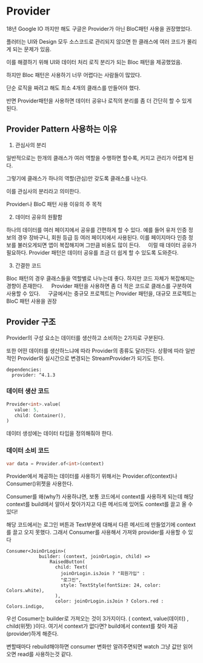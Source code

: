 # Provider

18년 Google IO 까지만 해도 구글은 Provider가 아닌 BloC패턴 사용을 권장했었다.

플러터는 UI와 Design 모두 소스코드로 관리되지 않으면 한 클래스에 여러 코드가 몰리게 되는 문제가 있음.

이를 해결하기 위해 UI와 데이터 처리 로직 분리가 되는 Bloc 패턴을 제공했었음.

하지만 Bloc 패턴은 사용하기 너무 어렵다는 사람들이 많았다.

단순 로직을 짜려고 해도 최소 4개의 클래스를 만들어야 했다.

반면 Provider패턴을 사용하면 데이터 공유나 로직의 분리를 좀 더 간단히 할 수 있게 된다.


## Provider Pattern 사용하는 이유

1. 관심사의 분리

일반적으로는 한개의 클래스가 여러 역할을 수행하면 할수록, 커지고 관리가 어렵게 된다.

그렇기에 클래스가 하나의 역할(관심)만 갖도록 클래스를 나눈다.

이를 관심사의 분리라고 의미한다.

Provider나 BloC 패턴 사용 이유의 주 목적

2. 데이터 공유의 원활함

하나의 데이터를 여러 페이지에서 공유를 간편하게 할 수 있다.
예를 들어 유저 인증 정보의 경우 장바구니, 회원 등급 등 여러 페이지에서 사용된다. 이를 페이지마다 인증 정보를 불러오게되면 앱이 복잡해지며 그만큼 비용도 많이 든다.
ㅤ
이럴 때 데이터 공유가 필요하다.
Provider 패턴은 데이터 공유를 조금 더 쉽게 할 수 있도록 도와준다.

3. 간결한 코드

Bloc 패턴의 경우 클래스들을 역할별로 나누는데 좋다.
하지만 코드 자체가 복잡해지는 경향이 존재한다.
ㅤ
Provider 패턴을 사용하면 좀 더 적은 코드로 클래스를 구분하여 사용할 수 있다.
ㅤ
구글에서는 중규모 프로젝트는 Provider 패턴을, 대규모 프로젝트는 BloC 패턴 사용을 권장


## Provider 구조

Provider의 구성 요소는 데이터를 생산하고 소비하는 2가지로 구분된다.

또한 어떤 데이터를 생산하느냐에 따라 Provider의 종류도 달라진다.
상황에 따라 일반적인 Provider와 실시간으로 변경되는 StreamProvider가 되기도 한다.

```
dependencies:
  provider: ^4.1.3
```

### 데이터 생산 코드
```dart
Provider<int>.value(
   value: 5,
   child: Container(),
)
```
데이터 생성에는 데이터 타입을 정의해줘야 한다.

### 데이터 소비 코드
```dart
var data = Provider.of<int>(context)
```

Provider에서 제공하는 데이터를 사용하기 위해서는 Provider.of(context)나 Consumer()위젯을 사용한다.


Consumer를 왜(why?) 사용하냐면,
보통 코드에서 context를 사용하게 되는데 해당 context를 build에서 알아서 찾아가지고 다른 메서드에 있어도 context를 끌고 올 수 있다!

해당 코드에서는 로그인 버튼과 Text부분에 대해서 다른 메서드에 만들었기에 context를 끌고 오지 못했다.
그래서 Consumer를 사용해서 가져와 provider를 사용할 수 있다
```
Consumer<JoinOrLogin>(
            builder: (context, joinOrLogin, child) =>
                RaisedButton(
                  child: Text(
                    joinOrLogin.isJoin ? "회원가입" :
                    "로그인",
                    style: TextStyle(fontSize: 24, color: Colors.white),
                  ),
                  color: joinOrLogin.isJoin ? Colors.red : Colors.indigo,
```
우선 Cosumer는 builder로 가져오는 것이 3가지이다.
( context, value(데이터) , child(위젯) )이다.
여기서 context가 없다면? build에서 context를 찾아 제공(provider)하게 해준다.

변할때마다 rebuild해야하면 consumer 변화만 알려주면되면 watch 그냥 값만 읽어오면 read를 사용하는것 같다.